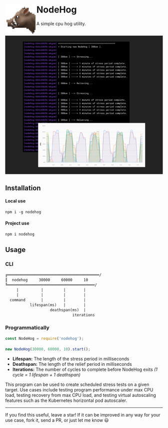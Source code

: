 # NodeHog <img align="left" height="100" src="https://raw.githubusercontent.com/jaredgorski/nodehog/master/.media/nodehog.png">
A simple cpu hog utility.

![](https://raw.githubusercontent.com/jaredgorski/nodehog/master/.media/nodehog_example.png)

## Installation
#### Local use
```shell
npm i -g nodehog
```
#### Project use
```shell
npm i nodehog
```

## Usage
### CLI
```shell
╔═════════════════════════════════════════/
║  nodehog     30000     60000     10
╚═══════════════════════════════════════/
     |          |         |        |
     |          |         |        |
  command       |         |        |
           lifespan(ms)   |        |
                    deathspan(ms)  |
                              iterations
```
### Programmatically
```js
const NodeHog = require('nodehog');

new NodeHog(30000, 60000, 10).start();
```

- **Lifespan:** The length of the stress period in milliseconds
- **Deathspan:** The length of the relief period in milliseconds
- **Iterations:** The number of cycles to complete before NodeHog exits _(1 cycle = 1 lifespan + 1 deathspan)_

This program can be used to create scheduled stress tests on a given target. Use cases include testing program performance under max CPU load, testing recovery from max CPU load, and testing virtual autoscaling features such as the Kubernetes horizontal pod autoscaler.

---

If you find this useful, leave a star! If it can be improved in any way for your use case, fork it, send a PR, or just let me know 😃
